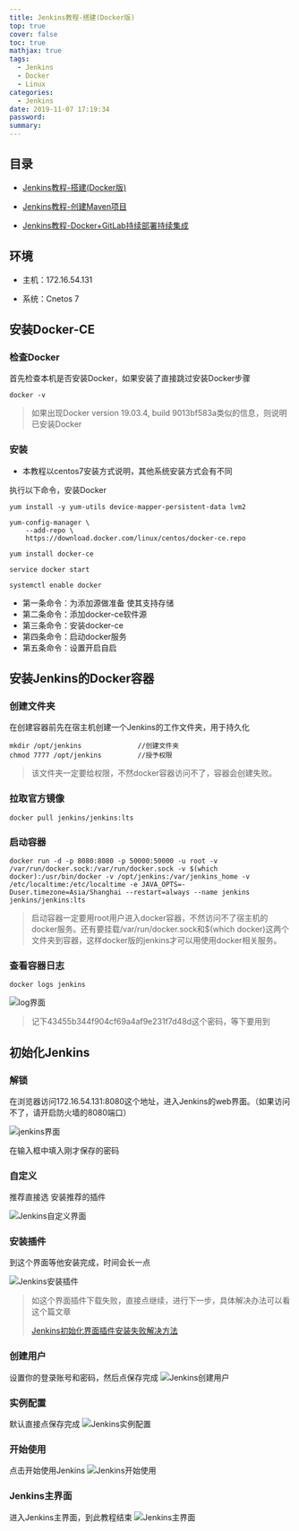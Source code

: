 ```yaml
---
title: Jenkins教程-搭建(Docker版)
top: true
cover: false
toc: true
mathjax: true
tags:
  - Jenkins
  - Docker
  - Linux
categories:
  - Jenkins
date: 2019-11-07 17:19:34
password:
summary:
---
```


## 目录

- [Jenkins教程-搭建(Docker版)](https://mjava.top/jenkins/build-jenkins-docker/)

- [Jenkins教程-创建Maven项目](https://mjava.top/jenkins/build-jenkins-mavne/)

- [Jenkins教程-Docker+GitLab持续部署持续集成](https://mjava.top/jenkins/build-jenkins-ci-cd/)

  

## 环境

- 主机：172.16.54.131

- 系统：Cnetos 7

## 安装Docker-CE

### 检查Docker

首先检查本机是否安装Docker，如果安装了直接跳过安装Docker步骤

```shell
docker -v
```

> 如果出现Docker version 19.03.4, build 9013bf583a类似的信息，则说明已安装Docker

### 安装

- 本教程以centos7安装方式说明，其他系统安装方式会有不同

执行以下命令，安装Docker

```shell
yum install -y yum-utils device-mapper-persistent-data lvm2

yum-config-manager \
    --add-repo \
    https://download.docker.com/linux/centos/docker-ce.repo
    
yum install docker-ce

service docker start

systemctl enable docker
```

- 第一条命令：为添加源做准备 使其支持存储
- 第二条命令：添加docker-ce软件源
- 第三条命令：安装docker-ce
- 第四条命令：启动docker服务
- 第五条命令：设置开启自启

## 安装Jenkins的Docker容器

### 创建文件夹

在创建容器前先在宿主机创建一个Jenkins的工作文件夹，用于持久化

```shell
mkdir /opt/jenkins     			//创建文件夹
chmod 7777 /opt/jenkins			//授予权限
```

> 该文件夹一定要给权限，不然docker容器访问不了，容器会创建失败。

### 拉取官方镜像

```shell
docker pull jenkins/jenkins:lts
```

### 启动容器

```shell
docker run -d -p 8080:8080 -p 50000:50000 -u root -v /var/run/docker.sock:/var/run/docker.sock -v $(which docker):/usr/bin/docker -v /opt/jenkins:/var/jenkins_home -v /etc/localtime:/etc/localtime -e JAVA_OPTS=-Duser.timezone=Asia/Shanghai --restart=always --name jenkins jenkins/jenkins:lts
```

> 启动容器一定要用root用户进入docker容器，不然访问不了宿主机的docker服务。还有要挂载/var/run/docker.sock和$(which docker)这两个文件夹到容器，这样docker版的jenkins才可以用使用docker相关服务。 

### 查看容器日志

```shell
docker logs jenkins 
```

![log界面](http://cdn.mjava.top/blog/jenkins_docker_logs_4345.png)
> 记下43455b344f904cf69a4af9e231f7d48d这个密码，等下要用到

## 初始化Jenkins

### 解锁

在浏览器访问172.16.54.131:8080这个地址，进入Jenkins的web界面。（如果访问不了，请开启防火墙的8080端口）

![jenkins界面](http://cdn.mjava.top/blog/jenkins_web_sign_in_201911071359.png)

在输入框中填入刚才保存的密码

### 自定义

推荐直接选 安装推荐的插件

![Jenkins自定义界面](http://cdn.mjava.top/blog/jenkins_setupwizard_1911071408.png)

### 安装插件

到这个界面等他安装完成，时间会长一点

![Jenkins安装插件](http://cdn.mjava.top/blog/jenkins_191107141216.png)

> 如这个界面插件下载失败，直接点继续，进行下一步，具体解决办法可以看这个篇文章
>
> [Jenkins初始化界面插件安装失败解决方法](https://mjava.top/2019/11/07/technology/learningExperience/Linux/Jenkins/Jenkins%E5%88%9D%E5%A7%8B%E5%8C%96%E7%95%8C%E9%9D%A2%E6%8F%92%E4%BB%B6%E5%AE%89%E8%A3%85%E5%A4%B1%E8%B4%A5%E8%A7%A3%E5%86%B3%E6%96%B9%E6%B3%95/)



### 创建用户

设置你的登录账号和密码，然后点保存完成
![Jenkins创建用户](http://cdn.mjava.top/blog/jenkins_20191107160016.png)

### 实例配置
默认直接点保存完成
![Jenkins实例配置](http://cdn.mjava.top/blog/jenkins_20191107160056.png)

### 开始使用
点击开始使用Jenkins
![Jenkins开始使用](http://cdn.mjava.top/blog/jenkins_20191107160129.png)

### Jenkins主界面
进入Jenkins主界面，到此教程结束
![Jenkins主界面](http://cdn.mjava.top/blog/jenkins_20191107160204.png)

